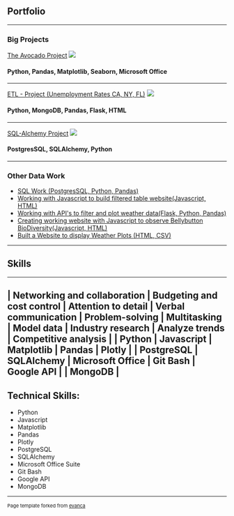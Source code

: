 ## Portfolio

---

### Big Projects

[The Avocado Project](https://github.com/kmanning1224/Project1-Repo)
<img src="https://i.gyazo.com/1c175e91cfbfd6afd4290ee3761e7753.png"/> 
#### Python, Pandas, Matplotlib, Seaborn, Microsoft Office

---
[ETL - Project (Unemployment Rates CA, NY, FL)](https://kmanning1224.github.io/ETL-project/)
<img src="https://i.gyazo.com/a0014a527cf3ad4cd99ec5d24dd543e9.png"/> 
#### Python, MongoDB, Pandas, Flask, HTML

---
[SQL-Alchemy Project](https://github.com/kmanning1224/sqlalchemy-challenge)
<img src="https://i.gyazo.com/53f65a6820db7c8367e1f6aedfb64c18.png"/> 
#### PostgresSQL, SQLAlchemy, Python

---

### Other Data Work

- [SQL Work (PostgresSQL, Python, Pandas)](https://github.com/kmanning1224/sql-challenge)
- [Working with Javascript to build filtered table website(Javascript, HTML)](https://github.com/kmanning1224/intro-to-javascript)
- [Working with API's to filter and plot weather data(Flask, Python, Pandas)](https://github.com/kmanning1224/python-api-challenge)
- [Creating working website with Javascript to observe Bellybutton BioDiversity(Javascript, HTML)](https://kmanning1224.github.io/bellybutton-diversity/)
- [Built a Website to display Weather Plots (HTML, CSV)](http://example.com/)

---
## Skills
----------------------------------------------------------------------------------------------------------------------------------
|  Networking and collaboration  |  Budgeting and cost control  |  Attention to detail  |  Verbal communication |  Problem-solving
|  Multitasking  |  Model data  |  Industry research  |  Analyze trends  | Competitive analysis |
| Python  | Javascript  | Matplotlib  |  Pandas | Plotly |
| PostgreSQL | SQLAlchemy | Microsoft Office |  Git Bash | Google API  |
| MongoDB |
---------------------------------------------------------------------------------------------------------------------------------

## Technical Skills:
- Python
- Javascript
- Matplotlib
- Pandas
- Plotly
- PostgreSQL
- SQLAlchemy
- Microsoft Office Suite
- Git Bash
- Google API
- MongoDB 



---
<p style="font-size:11px">Page template forked from <a href="https://github.com/evanca/quick-portfolio">evanca</a></p>
<!-- Remove above link if you don't want to attibute -->
